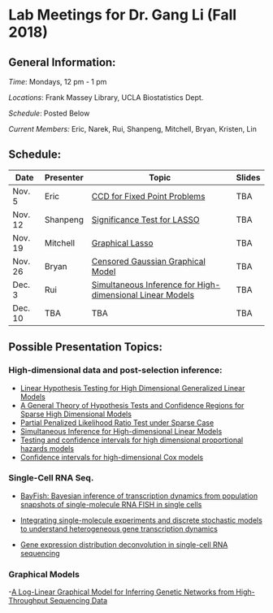 # Lab Meetings for Dr. Gang Li (Fall 2018)

## General Information:

*Time*: Mondays, 12 pm - 1 pm

*Locations*: Frank Massey Library, UCLA Biostatistics Dept.

*Schedule*: Posted Below

*Current Members:* Eric, Narek, Rui, Shanpeng, Mitchell, Bryan, Kristen, Lin  

## Schedule:

| Date | Presenter | Topic |Slides|
|------|-----------|-------|---|
|Nov. 5| Eric | [CCD for Fixed Point Problems](https://arxiv.org/pdf/1611.02456.pdf) | TBA |
|Nov. 12 | Shanpeng| [Significance Test for LASSO](https://arxiv.org/pdf/1301.7161.pdf)| TBA |
|Nov. 19| Mitchell| [Graphical Lasso](http://statweb.stanford.edu/~tibs/ftp/graph.pdf) | TBA |
|Nov. 26| Bryan| [Censored Gaussian Graphical Model](https://arxiv.org/pdf/1801.07981.pdf)| TBA |
|Dec. 3 | Rui | [Simultaneous Inference for High-dimensional Linear Models](https://arxiv.org/pdf/1603.01295.pdf) | TBA |
|Dec. 10| TBA |  TBA | TBA |


## Possible Presentation Topics: 

### High-dimensional data and post-selection inference:
- [Linear Hypothesis Testing for High Dimensional Generalized Linear Models](https://callmespring.github.io/paper/hdlineartest.pdf)
- [A General Theory of Hypothesis Tests and Confidence
Regions for Sparse High Dimensional Models](https://arxiv.org/pdf/1412.8765.pdf)
- [Partial Penalized Likelihood Ratio Test under Sparse Case](https://link.springer.com/content/pdf/10.1007%2Fs10255-017-0663-4.pdf)
- [Simultaneous Inference for High-dimensional Linear Models](https://arxiv.org/pdf/1603.01295.pdf)
- [Testing and confidence intervals for high
dimensional proportional hazards models](https://arxiv.org/pdf/1412.5158.pdf)
- [Confidence intervals for high-dimensional Cox models](https://arxiv.org/pdf/1803.01150.pdf)


### Single-Cell RNA Seq.
- [BayFish: Bayesian inference of transcription dynamics from population snapshots of single-molecule RNA FISH in single cells](https://genomebiology.biomedcentral.com/track/pdf/10.1186/s13059-017-1297-9)

- [Integrating single-molecule experiments and discrete stochastic modelsto understand heterogeneous gene transcription dynamics](https://www.sciencedirect.com/science/article/pii/S1046202315002510)

- [Gene expression distribution deconvolution in single-cell RNA sequencing](http://www.pnas.org/content/pnas/115/28/E6437.full.pdf)

### Graphical Models
-[A Log-Linear Graphical Model for Inferring Genetic
Networks from High-Throughput Sequencing Data](https://arxiv.org/pdf/1204.3941.pdf)


